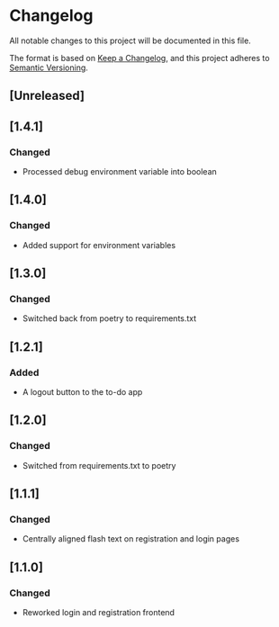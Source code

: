 # Changelog

All notable changes to this project will be documented in this file.

The format is based on [Keep a Changelog](https://keepachangelog.com/en/1.1.0/),
and this project adheres to [Semantic Versioning](https://semver.org/spec/v2.0.0.html).

## [Unreleased]

## [1.4.1]

### Changed

- Processed debug environment variable into boolean


## [1.4.0]

### Changed

- Added support for environment variables


## [1.3.0]

### Changed

- Switched back from poetry to requirements.txt


## [1.2.1]

### Added
- A logout button to the to-do app


## [1.2.0]

### Changed
- Switched from requirements.txt to poetry


## [1.1.1]

### Changed
- Centrally aligned flash text on registration and login pages


## [1.1.0]

### Changed
- Reworked login and registration frontend
